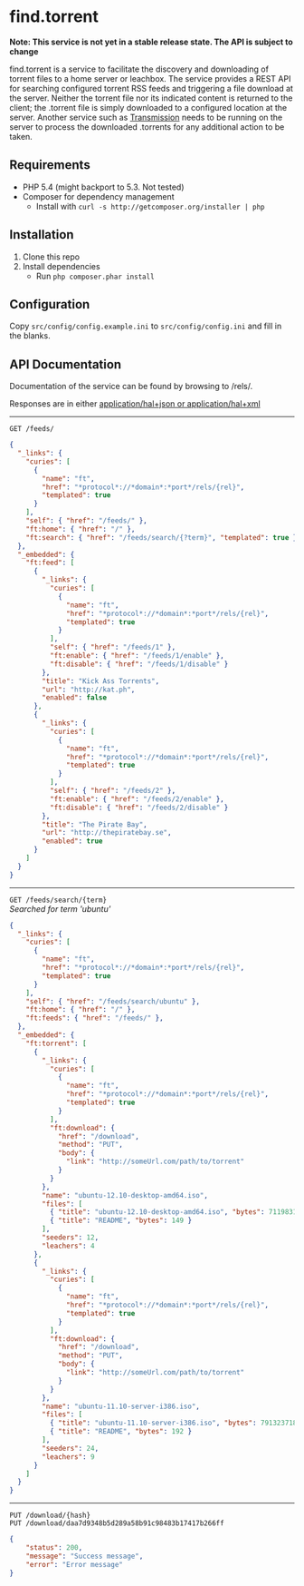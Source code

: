 find.torrent
============

**Note: This service is not yet in a stable release state. The API is subject to change**

find.torrent is a service to facilitate the discovery and downloading of torrent files to a home server or leachbox. The service provides a REST API for searching configured torrent RSS feeds and triggering a file download at the server. Neither the torrent file nor its indicated content is returned to the client; the .torrent file is simply downloaded to a configured location at the server. Another service such as [Transmission](http://www.transmissionbt.com/) needs to be running on the server to process the downloaded .torrents for any additional action to be taken.

Requirements
------------
* PHP 5.4 (might backport to 5.3. Not tested)
* Composer for dependency management
    * Install with `curl -s http://getcomposer.org/installer | php`

Installation
------------
1. Clone this repo
2. Install dependencies
    * Run `php composer.phar install`

Configuration
-------------
Copy `src/config/config.example.ini` to `src/config/config.ini` and fill in the blanks.

API Documentation
-----------------
Documentation of the service can be found by browsing to /rels/.

Responses are in either [application/hal+json or application/hal+xml](http://stateless.co/hal_specification.html)

---

`GET /feeds/`

```json
{
  "_links": {
    "curies": [
      {
        "name": "ft",
        "href": "*protocol*://*domain*:*port*/rels/{rel}",
        "templated": true
      }
    ],
    "self": { "href": "/feeds/" },
    "ft:home": { "href": "/" },
    "ft:search": { "href": "/feeds/search/{?term}", "templated": true }
  },
  "_embedded": {
    "ft:feed": [
      {
        "_links": {
          "curies": [
            {
              "name": "ft",
              "href": "*protocol*://*domain*:*port*/rels/{rel}",
              "templated": true
            }
          ],
          "self": { "href": "/feeds/1" },
          "ft:enable": { "href": "/feeds/1/enable" },
          "ft:disable": { "href": "/feeds/1/disable" }
        },
        "title": "Kick Ass Torrents",
        "url": "http://kat.ph",
        "enabled": false
      },
      {
        "_links": {
          "curies": [
            {
              "name": "ft",
              "href": "*protocol*://*domain*:*port*/rels/{rel}",
              "templated": true
            }
          ],
          "self": { "href": "/feeds/2" },
          "ft:enable": { "href": "/feeds/2/enable" },
          "ft:disable": { "href": "/feeds/2/disable" }
        },
        "title": "The Pirate Bay",
        "url": "http://thepiratebay.se",
        "enabled": true
      }
    ]
  }
}
```

---

`GET /feeds/search/{term}`  
_Searched for term 'ubuntu'_

```json
{
  "_links": {
    "curies": [
      {
        "name": "ft",
        "href": "*protocol*://*domain*:*port*/rels/{rel}",
        "templated": true
      }
    ],
    "self": { "href": "/feeds/search/ubuntu" },
    "ft:home": { "href": "/" },
    "ft:feeds": { "href": "/feeds/" },
  },
  "_embedded": {
    "ft:torrent": [
      {
        "_links": {
          "curies": [
            {
              "name": "ft",
              "href": "*protocol*://*domain*:*port*/rels/{rel}",
              "templated": true
            }
          ],
          "ft:download": {
            "href": "/download",
            "method": "PUT",
            "body": {
              "link": "http://someUrl.com/path/to/torrent"
            }
          }
        },
        "name": "ubuntu-12.10-desktop-amd64.iso",
        "files": [
          { "title": "ubuntu-12.10-desktop-amd64.iso", "bytes": 711983104 },
          { "title": "README", "bytes": 149 }
        ],
        "seeders": 12,
        "leachers": 4
      },
      {
        "_links": {
          "curies": [
            {
              "name": "ft",
              "href": "*protocol*://*domain*:*port*/rels/{rel}",
              "templated": true
            }
          ],
          "ft:download": {
            "href": "/download",
            "method": "PUT",
            "body": {
              "link": "http://someUrl.com/path/to/torrent"
            }
          }
        },
        "name": "ubuntu-11.10-server-i386.iso",
        "files": [
          { "title": "ubuntu-11.10-server-i386.iso", "bytes": 791323718 },
          { "title": "README", "bytes": 192 }
        ],
        "seeders": 24,
        "leachers": 9
      }
    ]
  }
}
```

---

`PUT /download/{hash}`  
`PUT /download/daa7d9348b5d289a58b91c98483b17417b266ff`  

```json
{
    "status": 200,
    "message": "Success message",
    "error": "Error message"
}
```

